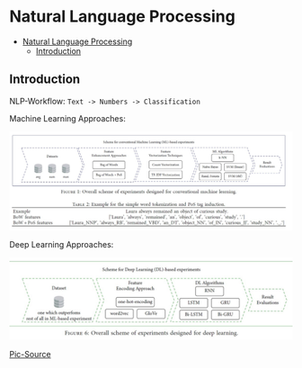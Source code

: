 # Natural Language Processing

- [Natural Language Processing](#natural-language-processing)
	- [Introduction](#introduction)

## Introduction

NLP-Workflow: `Text -> Numbers -> Classification`

Machine Learning Approaches:

<div align="center">
<img src="img/pipeline.jpg" alt="pipeline.jpg" width="width00px">
</div>

Deep Learning Approaches:

<div align="center">
<img src="img/pipeline-deep.jpg" alt="pipelinedeep.jpg" width="width00px">
</div>

[Pic-Source](https://www.researchgate.net/publication/354354484_Automated_Prediction_of_Good_Dictionary_EXamples_GDEX_A_Comprehensive_Experiment_with_Distant_Supervision_Machine_Learning_and_Word_Embedding-Based_Deep_Learning_Techniques)
